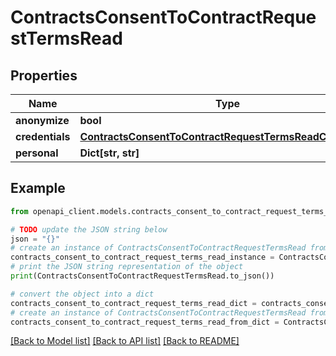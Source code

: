 # ContractsConsentToContractRequestTermsRead


## Properties

Name | Type | Description | Notes
------------ | ------------- | ------------- | -------------
**anonymize** | **bool** |  | [optional] 
**credentials** | [**ContractsConsentToContractRequestTermsReadCredentials**](ContractsConsentToContractRequestTermsReadCredentials.md) |  | [optional] 
**personal** | **Dict[str, str]** |  | [optional] 

## Example

```python
from openapi_client.models.contracts_consent_to_contract_request_terms_read import ContractsConsentToContractRequestTermsRead

# TODO update the JSON string below
json = "{}"
# create an instance of ContractsConsentToContractRequestTermsRead from a JSON string
contracts_consent_to_contract_request_terms_read_instance = ContractsConsentToContractRequestTermsRead.from_json(json)
# print the JSON string representation of the object
print(ContractsConsentToContractRequestTermsRead.to_json())

# convert the object into a dict
contracts_consent_to_contract_request_terms_read_dict = contracts_consent_to_contract_request_terms_read_instance.to_dict()
# create an instance of ContractsConsentToContractRequestTermsRead from a dict
contracts_consent_to_contract_request_terms_read_from_dict = ContractsConsentToContractRequestTermsRead.from_dict(contracts_consent_to_contract_request_terms_read_dict)
```
[[Back to Model list]](../README.md#documentation-for-models) [[Back to API list]](../README.md#documentation-for-api-endpoints) [[Back to README]](../README.md)


